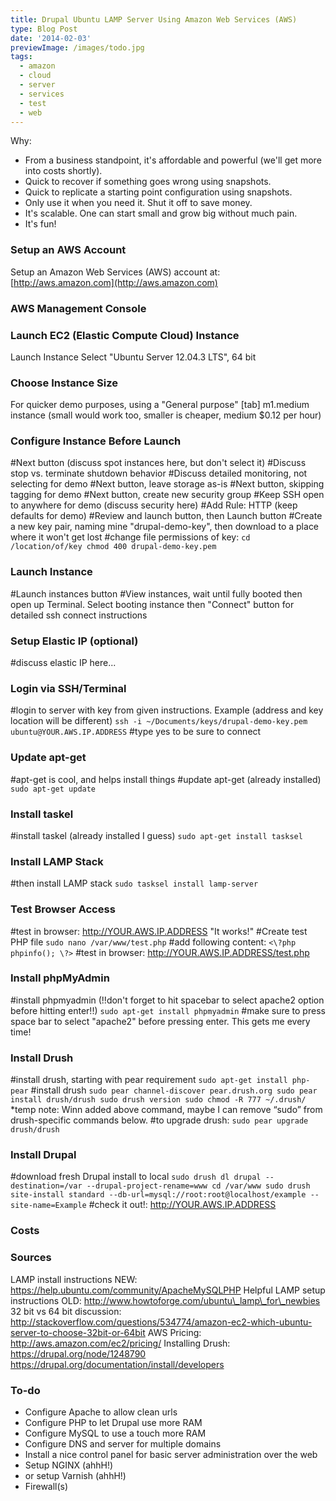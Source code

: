 ```yaml
---
title: Drupal Ubuntu LAMP Server Using Amazon Web Services (AWS)
type: Blog Post
date: '2014-02-03'
previewImage: /images/todo.jpg
tags:
  - amazon
  - cloud
  - server
  - services
  - test
  - web
---
```

Why:

*   From a business standpoint, it's affordable and powerful (we'll get more into costs shortly).
*   Quick to recover if something goes wrong using snapshots.
*   Quick to replicate a starting point configuration using snapshots.
*   Only use it when you need it. Shut it off to save money.
*   It's scalable. One can start small and grow big without much pain.
*   It's fun!

### Setup an AWS Account

Setup an Amazon Web Services (AWS) account at: [http://aws.amazon.com](http://aws.amazon.com)

### AWS Management Console

### Launch EC2 (Elastic Compute Cloud) Instance

Launch Instance Select "Ubuntu Server 12.04.3 LTS", 64 bit

### Choose Instance Size

For quicker demo purposes, using a "General purpose" \[tab\] m1.medium instance (small would work too, smaller is cheaper, medium $0.12 per hour)

### Configure Instance Before Launch

#Next button (discuss spot instances here, but don't select it) #Discuss stop vs. terminate shutdown behavior #Discuss detailed monitoring, not selecting for demo #Next button, leave storage as-is #Next button, skipping tagging for demo #Next button, create new security group #Keep SSH open to anywhere for demo (discuss security here) #Add Rule: HTTP (keep defaults for demo) #Review and launch button, then Launch button #Create a new key pair, naming mine "drupal-demo-key", then download to a place where it won't get lost #change file permissions of key: `cd /location/of/key chmod 400 drupal-demo-key.pem`

### Launch Instance

#Launch instances button #View instances, wait until fully booted then open up Terminal. Select booting instance then "Connect" button for detailed ssh connect instructions

### Setup Elastic IP (optional)

#discuss elastic IP here...

### Login via SSH/Terminal

#login to server with key from given instructions. Example (address and key location will be different) `ssh -i ~/Documents/keys/drupal-demo-key.pem ubuntu@YOUR.AWS.IP.ADDRESS` #type yes to be sure to connect

### Update apt-get

#apt-get is cool, and helps install things #update apt-get (already installed) `sudo apt-get update`

### Install taskel

#install taskel (already installed I guess) `sudo apt-get install tasksel`

### Install LAMP Stack

#then install LAMP stack `sudo tasksel install lamp-server`

### Test Browser Access

#test in browser: http://YOUR.AWS.IP.ADDRESS "It works!" #Create test PHP file `sudo nano /var/www/test.php` #add following content: `<\?php phpinfo(); \?>` #test in browser: http://YOUR.AWS.IP.ADDRESS/test.php

### Install phpMyAdmin

#install phpmyadmin (!!don't forget to hit spacebar to select apache2 option before hitting enter!!) `sudo apt-get install phpmyadmin` #make sure to press space bar to select "apache2" before pressing enter. This gets me every time!

### Install Drush

#install drush, starting with pear requirement `sudo apt-get install php-pear` #install drush `sudo pear channel-discover pear.drush.org sudo pear install drush/drush sudo drush version sudo chmod -R 777 ~/.drush/` \*temp note: Winn added above command, maybe I can remove “sudo” from drush-specific commands below. #to upgrade drush: `sudo pear upgrade drush/drush`

### Install Drupal

#download fresh Drupal install to local `sudo drush dl drupal --destination=/var --drupal-project-rename=www cd /var/www sudo drush site-install standard --db-url=mysql://root:root@localhost/example --site-name=Example` #check it out!: http://YOUR.AWS.IP.ADDRESS

### Costs

### Sources

LAMP install instructions NEW: https://help.ubuntu.com/community/ApacheMySQLPHP Helpful LAMP setup instructions OLD: http://www.howtoforge.com/ubuntu\_lamp\_for\_newbies 32 bit vs 64 bit discussion: http://stackoverflow.com/questions/534774/amazon-ec2-which-ubuntu-server-to-choose-32bit-or-64bit AWS Pricing: http://aws.amazon.com/ec2/pricing/ Installing Drush: https://drupal.org/node/1248790 https://drupal.org/documentation/install/developers

### To-do

*   Configure Apache to allow clean urls
*   Configure PHP to let Drupal use more RAM
*   Configure MySQL to use a touch more RAM
*   Configure DNS and server for multiple domains
*   Install a nice control panel for basic server administration over the web
*   Setup NGINX (ahhH!)
*   or setup Varnish (ahhH!)
*   Firewall(s)
